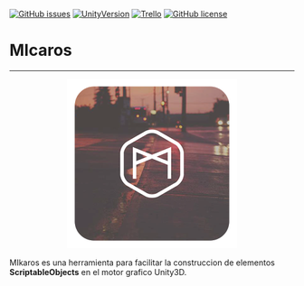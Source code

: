 [![GitHub issues](https://img.shields.io/github/issues/MOON-TYPE/MIcaros.svg)](https://github.com/MOON-TYPE/MIcaros/issues)
[![UnityVersion](https://img.shields.io/badge/Unity-5.5.2p4-orange.svg)](https://unity3d.com/es)
[![Trello](https://img.shields.io/badge/Trello-OFF-red.svg)](https://github.com/MOON-TYPE/MIcaros)
[![GitHub license](https://img.shields.io/badge/license-MIT-blue.svg)](https://raw.githubusercontent.com/MOON-TYPE/MIcaros/master/LICENSE)

# MIcaros
---

<p align="center"><img src="https://github.com/MOON-TYPE/MIcaros/blob/master/res/MIcaros.png?raw=true"></p>

MIkaros es una herramienta para facilitar la construccion de elementos **ScriptableObjects** en el motor grafico Unity3D.


[1]: https://github.com/MOON-TYPE/MIcaros/blob/master/res/MIcaros.png?raw=true
